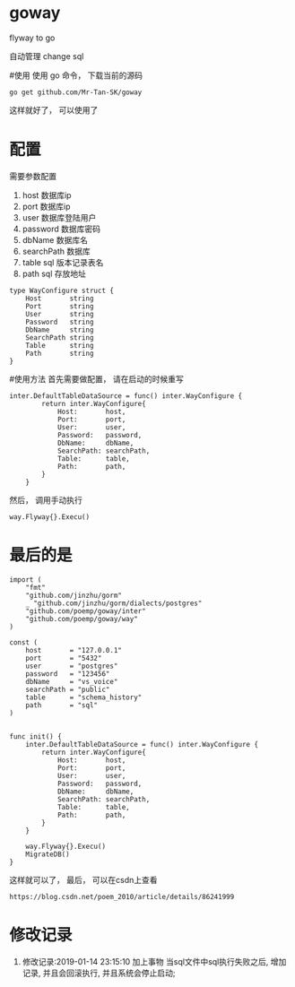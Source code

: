 # goway
flyway to go


自动管理 change sql

#使用
使用 go 命令， 下载当前的源码

`````
go get github.com/Mr-Tan-SK/goway
`````
这样就好了， 可以使用了

# 配置
需要参数配置

1. host         数据库ip  
1. port         数据库ip
1. user         数据库登陆用户
1. password     数据库密码
1. dbName       数据库名
1. searchPath   数据库
1. table        sql 版本记录表名
1. path         sql 存放地址

`````
type WayConfigure struct {
	Host       string
	Port       string
	User       string
	Password   string
	DbName     string
	SearchPath string
	Table      string
	Path       string
}

`````

#使用方法
首先需要做配置， 请在启动的时候重写
``````
inter.DefaultTableDataSource = func() inter.WayConfigure {
		return inter.WayConfigure{
			Host:       host,
			Port:       port,
			User:       user,
			Password:   password,
			DbName:     dbName,
			SearchPath: searchPath,
			Table:      table,
			Path:       path,
		}
	}

``````

然后， 调用手动执行
```````
way.Flyway{}.Execu()
```````

# 最后的是
``````
import (
	"fmt"
	"github.com/jinzhu/gorm"
	_ "github.com/jinzhu/gorm/dialects/postgres"
	"github.com/poemp/goway/inter"
	"github.com/poemp/goway/way"
)

const (
	host       = "127.0.0.1"
	port       = "5432"
	user       = "postgres"
	password   = "123456"
	dbName     = "vs_voice"
	searchPath = "public"
	table      = "schema_history"
	path       = "sql"
)


func init() {
	inter.DefaultTableDataSource = func() inter.WayConfigure {
		return inter.WayConfigure{
			Host:       host,
			Port:       port,
			User:       user,
			Password:   password,
			DbName:     dbName,
			SearchPath: searchPath,
			Table:      table,
			Path:       path,
		}
	}

	way.Flyway{}.Execu()
	MigrateDB()
}

``````

这样就可以了， 最后， 可以在csdn上查看
`````
https://blog.csdn.net/poem_2010/article/details/86241999
`````

# 修改记录
1. 修改记录:2019-01-14 23:15:10  加上事物   当sql文件中sql执行失败之后, 增加记录, 并且会回滚执行, 并且系统会停止启动;
